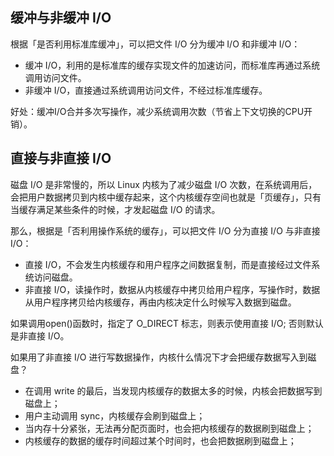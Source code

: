 ## 缓冲与非缓冲 I/O
根据「是否利用标准库缓冲」，可以把文件 I/O 分为缓冲 I/O 和非缓冲 I/O： 
- 缓冲 I/O，利用的是标准库的缓存实现文件的加速访问，而标准库再通过系统调用访问文件。 
- 非缓冲 I/O，直接通过系统调用访问文件，不经过标准库缓存。

好处：缓冲I/O合并多次写操作，减少系统调用次数（节省上下文切换的CPU开销）。

## 直接与非直接 I/O
磁盘 I/O 是非常慢的，所以 Linux 内核为了减少磁盘 I/O 次数，在系统调用后，会把用户数据拷贝到内核中缓存起来，这个内核缓存空间也就是「页缓存」，只有当缓存满足某些条件的时候，才发起磁盘 I/O 的请求。

那么，根据是「否利用操作系统的缓存」，可以把文件 I/O 分为直接 I/O 与非直接 I/O：
- 直接 I/O，不会发生内核缓存和用户程序之间数据复制，而是直接经过文件系统访问磁盘。
- 非直接 I/O，读操作时，数据从内核缓存中拷贝给用户程序，写操作时，数据从用户程序拷贝给内核缓存，再由内核决定什么时候写入数据到磁盘。

如果调用open()函数时，指定了 O_DIRECT 标志，则表示使用直接 I/O; 否则默认是非直接 I/O。

如果用了非直接 I/O 进行写数据操作，内核什么情况下才会把缓存数据写入到磁盘？
- 在调用 write 的最后，当发现内核缓存的数据太多的时候，内核会把数据写到磁盘上； 
- 用户主动调用 sync，内核缓存会刷到磁盘上； 
- 当内存十分紧张，无法再分配页面时，也会把内核缓存的数据刷到磁盘上； 
- 内核缓存的数据的缓存时间超过某个时间时，也会把数据刷到磁盘上；
